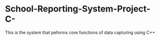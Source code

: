 # School-Reporting-System-Project-C-
This is the system that peforms core functions of data capturing using C++
